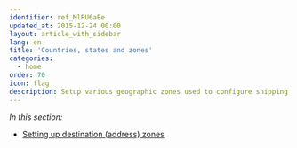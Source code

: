 ```yaml
---
identifier: ref_MlRU6aEe
updated_at: 2015-12-24 00:00
layout: article_with_sidebar
lang: en
title: 'Countries, states and zones'
categories:
  - home
order: 70
icon: flag
description: Setup various geographic zones used to configure shipping and tax rules
---
```



_In this section:_

*   [Setting up destination (address) zones](http://kb.x-cart.com/display/XDD/Setting+up+destination+%28address%29+zones)